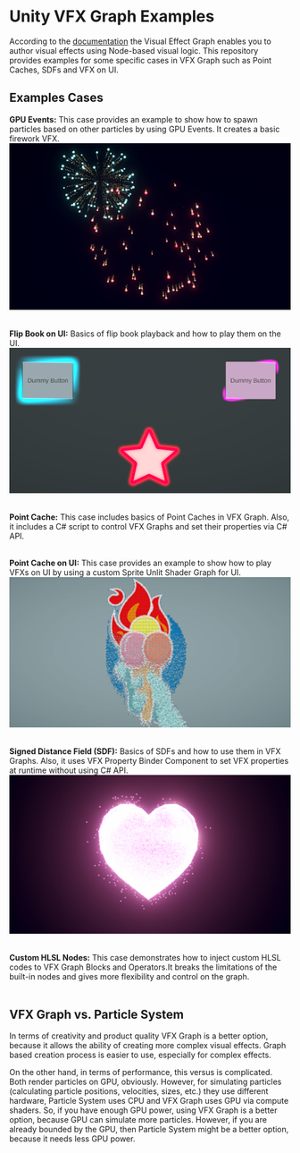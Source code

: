 
# Unity VFX Graph Examples

According to the [documentation]( https://docs.unity3d.com/Packages/com.unity.visualeffectgraph@17.0/manual/index.html) the Visual Effect Graph enables you to author visual effects using Node-based visual logic. This repository provides examples for some specific cases in VFX Graph such as Point Caches, SDFs and VFX on UI.

## Examples Cases

**GPU Events:** This case provides an example to show how to spawn particles based on other particles by using GPU Events. It creates a basic firework VFX.
![Fireworks with GPU Events](Screenshots/Fireworks.png)<br/><br/>


**Flip Book on UI:** Basics of flip book playback and how to play them on the UI.
![Flip Book on UI](Screenshots/FlipbookOnUI.png)<br/><br/>


**Point Cache:** This case includes basics of Point Caches in VFX Graph. Also, it includes a C# script to control VFX Graphs and set their properties via C# API.<br/><br/>


**Point Cache on UI:** This case provides an example to show how to play VFXs on UI by using a custom Sprite Unlit Shader Graph for UI.
![Point Cache on UI](Screenshots/PointCacheOnUI.png)<br/><br/>


**Signed Distance Field (SDF):** Basics of SDFs and how to use them in VFX Graphs. Also, it uses VFX Property Binder Component to set VFX properties at runtime without using C# API.
![Signed Distance Field](Screenshots/SDF.png)<br/><br/>


**Custom HLSL Nodes:** This case demonstrates how to inject custom HLSL codes to VFX Graph Blocks and Operators.It breaks the limitations of the built-in nodes and gives more flexibility and control on the graph.<br/><br/>

## VFX Graph vs. Particle System

In terms of creativity and product quality VFX Graph is a better option, because it allows the ability of creating more complex visual effects. Graph based creation process is easier to use, especially for complex effects.

On the other hand, in terms of performance, this versus is complicated. Both render particles on GPU, obviously. However, for simulating particles (calculating particle positions, velocities, sizes, etc.) they use different hardware, Particle System uses CPU and VFX Graph uses GPU via compute shaders. So, if you have enough GPU power, using VFX Graph is a better option, because GPU can simulate more particles. However, if you are already bounded by the GPU, then Particle System might be a better option, because it needs less GPU power. 
